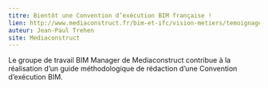 ```yaml
---
titre: Bientôt une Convention d’exécution BIM française !
lien: http://www.mediaconstruct.fr/bim-et-ifc/vision-metiers/temoignages/udt_800_param_detail/5202
auteur: Jean-Paul Trehen 
site: Mediaconstruct
---
```


Le groupe de travail BIM Manager de Mediaconstruct contribue à la réalisation d’un guide méthodologique de rédaction d’une Convention d’exécution BIM.
